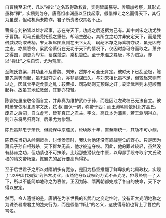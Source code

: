 
自曹魏至宋代，凡以“禅让”之名取得政权者，实则皆属篡夺。若细加考察，其形式虽称“禅”，实质则为夺。唐高祖李渊虽以征伐起家，假借禅让之名而得天下，其行为虽逆，但动机尚未欺诈，君子所责者仅其名不正。

曹操与刘裕皆以雄才起事，志在夺天下，功成之后遂据为己有。其中刘宋之功尤胜于曹魏。司马氏虽受托孤之重任，却暗生逆心，其所立之功并非安定天下，而是凭借威权窃取政柄。宋太祖赵匡胤则在天下大乱、纲纪不存之际乘机夺权，虽无固有之志，亦属篡夺。梁武帝萧衍在无功于天下的情况下，仅因时势可夺而取之。萧齐之得国，则更为卑劣，蓄谋弑逆，乘机篡位。至于朱温之篡唐，本为贼寇，却以“禅让”之名自饰，尤为荒唐。


至陈氏篡梁，其功虽不及曹魏、刘宋，然亦不可全无肯定。彼时天下已乱至极，陈霸先乘势而起，虽无固夺之心，亦非蓄谋已久。与刘宋相比虽不足，但较赵宋则有过之，因其曾平定侯景之乱；较曹操、司马懿则无预谋之奸；较梁武帝则未犯顺而起兵。故虽其地位微弱，其罪亦较轻。

陈霸先虽废敬帝而自立，并非真为维护武帝子孙，而是因江左政权已无法自立。彼时蕭詧依附北周宇文氏，弑 叔 自保一隅，称帝于西；而王淵明则依附北齐高氏，废君之后嗣，自立虚号，皆非真正之君主。宇文、高氏本为藩臣，若王淵明得立，则江东将尽归高洋，后果尤为惨烈。

陈氏虽非忠于萧氏，但能保中原遗民，延续数十年，直至隋统一，其功不可小觑。


陈霸先当初从岭南起兵，讨伐侯景时，我认为他还没有觊觎皇位的野心。只是因为萧氏子孙自相残杀，天下群龙无首，他才被迫夺权。因此，他的罪过较轻，虽然没有赫赫之功，但功绩也不可抹杀。比起那些潜伏在中原，以卑鄙手段夺取宇文氏政权的隋文帝杨坚，陈霸先的品行要高尚得多。

至于后世君子之所以对隋朝多有宽恕，是因为杨坚推翻了鲜卑族的北周政权，实现了“以中国代夷狄”的伟大功业。虽然他夺取政权的方式不甚光明，但最终统一了天下，所以不能简单地称之为篡位。正因为陈、隋两朝都完成了各自的使命，天下才得以安定。

然而，令人遗憾的是，唐朝在为李世民的玄武门之变定性时，没有正大光明地称之为诛杀暴虐君主的独夫行为，而是假借“禅让”的名义，这使得唐朝也背上了篡位的骂名。


